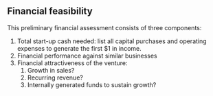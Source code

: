 ## Financial feasibility
This preliminary financial assessment consists of three components:
1. Total start-up cash needed: list all capital purchases and operating expenses to generate the first $1 in income.
2. Financial performance against similar businesses
3. Financial attractiveness of the venture:
	1. Growth in sales?
	2. Recurring revenue?
	3. Internally generated funds to sustain growth?